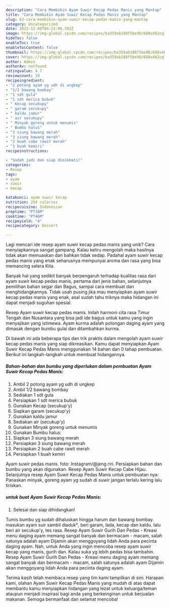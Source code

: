 ```yaml
---
description: "Cara Membikin Ayam Suwir Kecap Pedas Manis yang Mantap"
title: "Cara Membikin Ayam Suwir Kecap Pedas Manis yang Mantap"
slug: 63-cara-membikin-ayam-suwir-kecap-pedas-manis-yang-mantap
category: Uncategorized
date: 2022-12-08T04:23:06.592Z
image: https://img-global.cpcdn.com/recipes/ba359ab188f5be98/680x482cq70/ayam-suwir-kecap-pedas-manis-foto-resep-utama.jpg
hideToc: false
enableToc: true
enableTocContent: false
thumbnail: https://img-global.cpcdn.com/recipes/ba359ab188f5be98/680x482cq70/ayam-suwir-kecap-pedas-manis-foto-resep-utama.jpg
cover: https://img-global.cpcdn.com/recipes/ba359ab188f5be98/680x482cq70/ayam-suwir-kecap-pedas-manis-foto-resep-utama.jpg
author: Admin
authorAv: notfound
ratingvalue: 4.7
reviewcount: 19
recipeingredient:
- "2 potong ayam yg udh di ungkep"
- "1/2 bawang bombay"
- "1 sdt gula"
- "1 sdt merica bubuk"
- " Kecap secukupy"
- " garam secukupy"
- " kaldu jamur"
- " air secukupy"
- " Minyak goreng untuk menumis"
- " Bumbu halus"
- "3 siung bawang merah"
- "3 siung bawang merah"
- "2 buah cabe rawit merah"
- "1 buah kemiri"
recipeinstructions:

- "Sudah jadi dan siap dinikmati!"
categories:
- Resep
tags:
- ayam
- suwir
- kecap

katakunci: ayam suwir kecap 
nutrition: 254 calories
recipecuisine: Indonesian
preptime: "PT16M"
cooktime: "PT46M"
recipeyield: "4"
recipecategory: Dessert

---
```





Lagi mencari ide resep ayam suwir kecap pedas manis yang unik? Cara menyiapkannya sangat gampang. Kalau keliru mengolah maka hasilnya tidak akan memuaskan dan bahkan tidak sedap. Padahal ayam suwir kecap pedas manis yang enak seharusnya mempunyai aroma dan rasa yang bisa memancing selera Kita.





Banyak hal yang sedikit banyak berpengaruh terhadap kualitas rasa dari ayam suwir kecap pedas manis, pertama dari jenis bahan, selanjutnya pemilihan bahan segar dan Bagus, sampai cara membuat dan menghidangkannya. Tidak usah pusing jika mau menyiapkan ayam suwir kecap pedas manis yang enak,      asal sudah tahu triknya maka hidangan ini dapat menjadi suguhan spesial.














Resep Ayam suwir kecap pedas manis. Inilah harmoni cita rasa Timur Tengah dan Nusantara yang bisa jadi ide bagus untuk kamu yang ingin menyajikan yang istimewa. Ayam kurma adalah potongan daging ayam yang dimasak dengan bumbu gulai dan ditambahkan kurma.






Di bawah ini ada beberapa tips dan trik praktis dalam mengolah ayam suwir kecap pedas manis yang siap dikreasikan. Kamu dapat menyiapkan Ayam Suwir Kecap Pedas Manis menggunakan 14 bahan dan 0 tahap pembuatan. Berikut ini langkah-langkah untuk membuat hidangannya.

<!--inarticleads1-->

##### Bahan-bahan dan bumbu yang diperlukan dalam pembuatan Ayam Suwir Kecap Pedas Manis:

1. Ambil 2 potong ayam yg udh di ungkep
1. Ambil 1/2 bawang bombay
1. Sediakan 1 sdt gula
1. Persiapkan 1 sdt merica bubuk
1. Gunakan  Kecap (secukup&#39;y)
1. Siapkan  garam (secukup&#39;y)
1. Gunakan  kaldu jamur
1. Sediakan  air (secukup&#39;y)
1. Gunakan  Minyak goreng untuk menumis
1. Gunakan  Bumbu halus:
1. Siapkan 3 siung bawang merah
1. Persiapkan 3 siung bawang merah
1. Persiapkan 2 buah cabe rawit merah
1. Persiapkan 1 buah kemiri


Ayam suwir pedas manis. foto: Instagram/@jeng.riri. Persiapkan bahan dan bumbu yang akan digunakan. Resep Ayam Suwir Kecap Cabe Hijau⁣⁣. Selanjutnya resep Ayam Suwir Kecap Pedas Manis untuk pembuatan nya: Panaskan minyak, goreng ayam yg sudah di suwir jangan terlalu kering lalu tiriskan. 

<!--inarticleads2-->

#####  untuk buat Ayam Suwir Kecap Pedas Manis:


1. Selesai dan siap dihidangkan!

Tumis bumbu yg sudah dihaluskan hingga harum dan bawang bombay. masukan ayam suir sambil diaduk², beri garam, lada, kecap dan kaldu. lalu beri air secukup&#39;y, tes rasa. Resep Ayam Suwir Gurih Dan Pedas - Kreasi menu daging ayam memang sangat banyak dan bermacam - macam, salah satunya adalah ayam Dijamin akan menggoyang lidah Anda para pecinta daging ayam. Nah, untuk Anda yang ingin mencoba resep ayam suwir kecap yang manis, gurih dan. Kalau suka yg lebih pedas bisa tambahin. Resep Ayam Suwir Gurih Dan Pedas - Kreasi menu daging ayam memang sangat banyak dan bermacam - macam, salah satunya adalah ayam Dijamin akan menggoyang lidah Anda para pecinta daging ayam. 

Terima kasih telah membaca resep yang tim kami tampilkan di sini. Harapan kami, olahan Ayam Suwir Kecap Pedas Manis yang mudah di atas dapat membantu kamu menyiapkan hidangan yang lezat untuk keluarga/teman ataupun menjadi inspirasi bagi anda yang berkeinginan untuk berjualan makanan. Semoga bermanfaat dan selamat mencoba!
